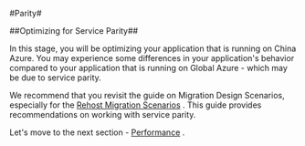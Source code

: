 #Parity#

##Optimizing for Service Parity##

In this stage, you will be optimizing your application that is running on China Azure. You may experience some differences in your application's behavior compared to your application that is running on Global Azure - which may be due to service parity.

We recommend that you revisit the guide on Migration Design Scenarios, especially for the [Rehost Migration Scenarios](https://github.com/Azure/AzureGlobalConnectionCenter/blob/master/PlayBook/Planning/Guidance/Parity/Rehost%20Migration%20Scenarios.md) . This guide provides recommendations on working with service parity.
 
Let's move to the next section - [Performance](https://github.com/Azure/AzureGlobalConnectionCenter/edit/master/PlayBook/Optimizing/Guidance/Performance.md) .
